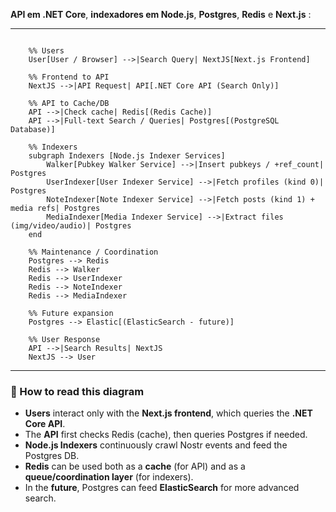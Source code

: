 **API em .NET Core**, **indexadores em Node.js**, **Postgres**, **Redis** e **Next.js** :

---

```mermaid

    %% Users
    User[User / Browser] -->|Search Query| NextJS[Next.js Frontend]

    %% Frontend to API
    NextJS -->|API Request| API[.NET Core API (Search Only)]

    %% API to Cache/DB
    API -->|Check cache| Redis[(Redis Cache)]
    API -->|Full-text Search / Queries| Postgres[(PostgreSQL Database)]

    %% Indexers
    subgraph Indexers [Node.js Indexer Services]
        Walker[Pubkey Walker Service] -->|Insert pubkeys / +ref_count| Postgres
        UserIndexer[User Indexer Service] -->|Fetch profiles (kind 0)| Postgres
        NoteIndexer[Note Indexer Service] -->|Fetch posts (kind 1) + media refs| Postgres
        MediaIndexer[Media Indexer Service] -->|Extract files (img/video/audio)| Postgres
    end

    %% Maintenance / Coordination
    Postgres --> Redis
    Redis --> Walker
    Redis --> UserIndexer
    Redis --> NoteIndexer
    Redis --> MediaIndexer

    %% Future expansion
    Postgres --> Elastic[(ElasticSearch - future)]

    %% User Response
    API -->|Search Results| NextJS
    NextJS --> User
```

---

### 🔹 How to read this diagram

* **Users** interact only with the **Next.js frontend**, which queries the **.NET Core API**.
* The **API** first checks Redis (cache), then queries Postgres if needed.
* **Node.js Indexers** continuously crawl Nostr events and feed the Postgres DB.
* **Redis** can be used both as a **cache** (for API) and as a **queue/coordination layer** (for indexers).
* In the **future**, Postgres can feed **ElasticSearch** for more advanced search.

